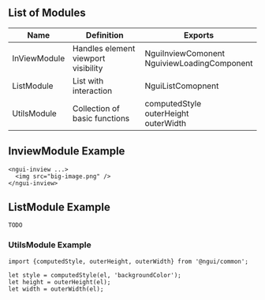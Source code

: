 ## List of Modules

Name | Definition | Exports
---- | ---------- | -------
InViewModule | Handles element viewport visibility | NguiInviewComonent<br/>NguiviewLoadingComponent
ListModule | List with interaction | NguiListComopnent
UtilsModule | Collection of basic functions | computedStyle<br/> outerHeight<br/> outerWidth

## InviewModule Example
```
<ngui-inview ...>
  <img src="big-image.png" />
</ngui-inview>
```

## ListModule Example
```
TODO
```

### UtilsModule Example
```
import {computedStyle, outerHeight, outerWidth} from '@ngui/common';

let style = computedStyle(el, 'backgroundColor');
let height = outerHeight(el);
let width = outerWidth(el);
```